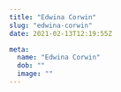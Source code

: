 ```yaml
---
title: "Edwina Corwin"
slug: "edwina-corwin"
date: 2021-02-13T12:19:55Z

meta:
  name: "Edwina Corwin"
  dob: ""
  image: ""
---
```


